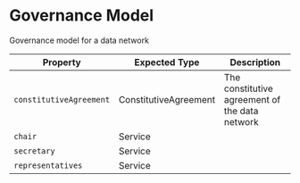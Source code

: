# Governance Model

Governance model for a data network

Property | Expected Type | Description
---------|---------------|------------
`constitutiveAgreement` | ConstitutiveAgreement | The constitutive agreement of the data network
`chair` | Service | 
`secretary` | Service | 
`representatives` | Service | 